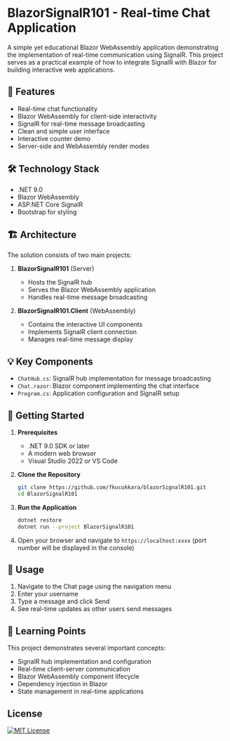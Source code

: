 # BlazorSignalR101 - Real-time Chat Application

A simple yet educational Blazor WebAssembly application demonstrating the implementation of real-time communication using SignalR. This project serves as a practical example of how to integrate SignalR with Blazor for building interactive web applications.

## 🚀 Features

- Real-time chat functionality
- Blazor WebAssembly for client-side interactivity
- SignalR for real-time message broadcasting
- Clean and simple user interface
- Interactive counter demo
- Server-side and WebAssembly render modes

## 🛠️ Technology Stack

- .NET 9.0
- Blazor WebAssembly
- ASP.NET Core SignalR
- Bootstrap for styling

## 🏗️ Architecture

The solution consists of two main projects:
1. **BlazorSignalR101** (Server)
   - Hosts the SignalR hub
   - Serves the Blazor WebAssembly application
   - Handles real-time message broadcasting

2. **BlazorSignalR101.Client** (WebAssembly)
   - Contains the interactive UI components
   - Implements SignalR client connection
   - Manages real-time message display

## 💡 Key Components

- `ChatHub.cs`: SignalR hub implementation for message broadcasting
- `Chat.razor`: Blazor component implementing the chat interface
- `Program.cs`: Application configuration and SignalR setup

## 🚦 Getting Started

1. **Prerequisites**
   - .NET 9.0 SDK or later
   - A modern web browser
   - Visual Studio 2022 or VS Code

2. **Clone the Repository**
   ```bash
   git clone https://github.com/fkucukkara/blazorSignalR101.git
   cd BlazorSignalR101
   ```

3. **Run the Application**
   ```bash
   dotnet restore
   dotnet run --project BlazorSignalR101
   ```

4. Open your browser and navigate to `https://localhost:xxxx` (port number will be displayed in the console)

## 📝 Usage

1. Navigate to the Chat page using the navigation menu
2. Enter your username
3. Type a message and click Send
4. See real-time updates as other users send messages

## 🎯 Learning Points

This project demonstrates several important concepts:

- SignalR hub implementation and configuration
- Real-time client-server communication
- Blazor WebAssembly component lifecycle
- Dependency injection in Blazor
- State management in real-time applications

## License
[![MIT License](https://img.shields.io/badge/license-MIT-blue.svg)](LICENSE)